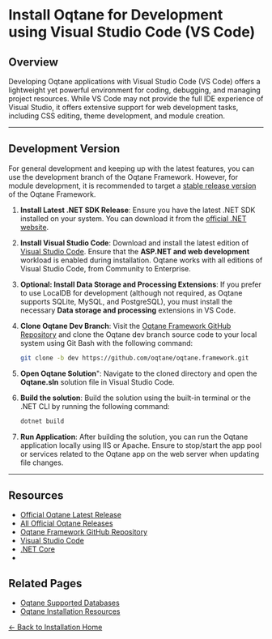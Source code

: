 # Install Oqtane for Development using Visual Studio Code (VS Code)

## Overview
Developing Oqtane applications with Visual Studio Code (VS Code) offers a lightweight yet powerful environment for coding, debugging, and managing project resources. While VS Code may not provide the full IDE experience of Visual Studio, it offers extensive support for web development tasks, including CSS editing, theme development, and module creation.

---

## Development Version

For general development and keeping up with the latest features, you can use the development branch of the Oqtane Framework. However, for module development, it is recommended to target a [stable release version](https://github.com/oqtane/oqtane.framework/releases) of the Oqtane Framework.

1. **Install Latest .NET SDK Release**: Ensure you have the latest .NET SDK installed on your system. You can download it from the [official .NET website](https://dotnet.microsoft.com/download/dotnet).

2. **Install Visual Studio Code**: Download and install the latest edition of [Visual Studio Code](https://code.visualstudio.com/download). Ensure that the **ASP.NET and web development** workload is enabled during installation. Oqtane works with all editions of Visual Studio Code, from Community to Enterprise.

3. **Optional: Install Data Storage and Processing Extensions**: If you prefer to use LocalDB for development (although not required, as Oqtane supports SQLite, MySQL, and PostgreSQL), you must install the necessary **Data storage and processing** extensions in VS Code.

4. **Clone Oqtane Dev Branch**: Visit the [Oqtane Framework GitHub Repository](https://github.com/oqtane/oqtane.framework) and clone the Oqtane dev branch source code to your local system using Git Bash with the following command:
   ```bash
   git clone -b dev https://github.com/oqtane/oqtane.framework.git
   ```
   
6. **Open Oqtane Solution**": Navigate to the cloned directory and open the **Oqtane.sln** solution file in Visual Studio Code.
   
7. **Build the solution**: Build the solution using the built-in terminal or the .NET CLI by running the following command:
   ```bash
   dotnet build
   ```
 
8. **Run Application**: After building the solution, you can run the Oqtane application locally using IIS or Apache. Ensure to stop/start the app pool or services related to the Oqtane app on the web server when updating file changes.

---  

## Resources
- [Official Oqtane Latest Release](https://github.com/oqtane/oqtane.framework/releases/latest)
- [All Official Oqtane Releases](https://github.com/oqtane/oqtane.framework/releases)
- [Oqtane Framework GitHub Repository](https://github.com/oqtane/oqtane.framework)
- [Visual Studio Code](https://code.visualstudio.com)
- [.NET Core](https://dotnet.microsoft.com)
- 

## Related Pages
- [Oqtane Supported Databases](databases.md)
- [Oqtane Installation Resources](resources.md)

[← Back to Installation Home](index.md)
